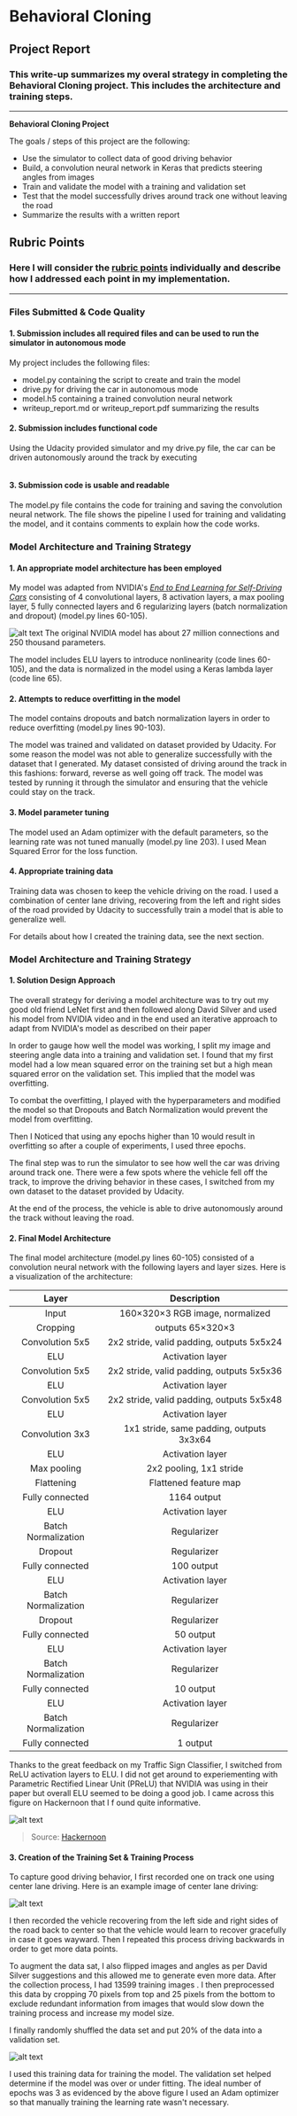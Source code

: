 # **Behavioral Cloning** 

## Project Report

### This write-up summarizes my overal strategy in completing the Behavioral Cloning project. This includes the architecture and training steps.

---

**Behavioral Cloning Project**

The goals / steps of this project are the following:
* Use the simulator to collect data of good driving behavior
* Build, a convolution neural network in Keras that predicts steering angles from images
* Train and validate the model with a training and validation set
* Test that the model successfully drives around track one without leaving the road
* Summarize the results with a written report


[//]: # (Image References)

[image1]: ./writeup-images/activation_layers.png "Activation Layers"
[image2]: ./writeup-images/nvidia.png "NVIDIA"
[image3]: ./writeup-images/center.jpg "Center Driving"
[image4]: ./writeup-images/mse.png "Training History"
[image5]: ./examples/placeholder_small.png "Recovery Image"
[image6]: ./examples/placeholder_small.png "Normal Image"
[image7]: ./examples/placeholder_small.png "Flipped Image"

## Rubric Points
### Here I will consider the [rubric points](https://review.udacity.com/#!/rubrics/432/view) individually and describe how I addressed each point in my implementation.  

---
### Files Submitted & Code Quality

#### 1. Submission includes all required files and can be used to run the simulator in autonomous mode

My project includes the following files:
* model.py containing the script to create and train the model
* drive.py for driving the car in autonomous mode
* model.h5 containing a trained convolution neural network 
* writeup_report.md or writeup_report.pdf summarizing the results

#### 2. Submission includes functional code
Using the Udacity provided simulator and my drive.py file, the car can be driven autonomously around the track by executing 
```python drive.py model.h5
```

#### 3. Submission code is usable and readable

The model.py file contains the code for training and saving the convolution neural network. The file shows the pipeline I used for training and validating the model, and it contains comments to explain how the code works.

### Model Architecture and Training Strategy

#### 1. An appropriate model architecture has been employed

My model was adapted from NVIDIA's _[End to End Learning for Self-Driving Cars](https://arxiv.org/abs/1604.07316)_ consisting of 4 convolutional layers, 8 activation layers, a max pooling layer, 5 fully connected layers and 6 regularizing layers (batch normalization and dropout) (model.py lines 60-105).

![alt text][image2]
The original NVIDIA model has about 27 million connections and 250 thousand parameters.

The model includes ELU layers to introduce nonlinearity (code lines 60-105), and the data is normalized in the model using a Keras lambda layer (code line 65). 

#### 2. Attempts to reduce overfitting in the model

The model contains dropouts and batch normalization layers in order to reduce overfitting (model.py lines 90-103). 

The model was trained and validated on dataset provided by Udacity. For some reason the model was not able to generalize successfully with the dataset that I generated. My dataset consisted of driving around the track in this fashions: forward, reverse as well going off track. The model was tested by running it through the simulator and ensuring that the vehicle could stay on the track.

#### 3. Model parameter tuning

The model used an Adam optimizer with the default parameters, so the learning rate was not tuned manually (model.py line 203). I used Mean Squared Error for the loss function.

#### 4. Appropriate training data

Training data was chosen to keep the vehicle driving on the road. I used a combination of center lane driving, recovering from the left and right sides of the road provided by Udacity to successfully train a model that is able to generalize well. 

For details about how I created the training data, see the next section. 

### Model Architecture and Training Strategy

#### 1. Solution Design Approach

The overall strategy for deriving a model architecture was to try out my good old friend LeNet first and then followed along David Silver and used his model from NVIDIA video and in the end used an iterative approach to adapt from NVIDIA's model as described on their paper

In order to gauge how well the model was working, I split my image and steering angle data into a training and validation set. I found that my first model had a low mean squared error on the training set but a high mean squared error on the validation set. This implied that the model was overfitting. 

To combat the overfitting, I played with the hyperparameters and modified the model so that Dropouts and Batch Normalization would prevent the model from overfitting.

Then I Noticed that using any epochs higher than 10 would result in overfitting so after a couple of experiments, I used three epochs.

The final step was to run the simulator to see how well the car was driving around track one. There were a few spots where the vehicle fell off the track, to improve the driving behavior in these cases, I switched from my own dataset to the dataset provided by Udacity.

At the end of the process, the vehicle is able to drive autonomously around the track without leaving the road.

#### 2. Final Model Architecture

The final model architecture (model.py lines 60-105) consisted of a convolution neural network with the following layers and layer sizes. Here is a visualization of the architecture:

| Layer         		|     Description	        					| 
|:---------------------:|:---------------------------------------------:| 
| Input                 | 160×320×3 RGB image, normalized               | 
| Cropping      	       | outputs 65×320×3                              |
| Convolution 5x5		|	2x2 stride, valid padding, outputs 5x5x24    |
| ELU	                 | Activation layer  |
| Convolution 5x5		|	2x2 stride, valid padding, outputs 5x5x36    |
| ELU	                 | Activation layer  |
| Convolution 5x5		|	2x2 stride, valid padding, outputs 5x5x48    |
| ELU	                 | Activation layer  |
| Convolution 3x3		|	1x1 stride, same padding, outputs 3x3x64    |
| ELU	                 | Activation layer  |
| Max pooling	         	| 2x2 pooling,  1x1 stride |
| Flattening	          |  Flattened feature map     |
| Fully connected		| 1164 output    |
| ELU	                 | Activation layer  |
| Batch Normalization   | Regularizer |
| Dropout	               | Regularizer |
| Fully connected		| 100 output    |
| ELU	                 | Activation layer  |
| Batch Normalization   | Regularizer |
| Dropout	             | Regularizer |       
| Fully connected		| 50 output    |
| ELU	                 | Activation layer  |
| Batch Normalization   | Regularizer | 
| Fully connected		| 10 output    |
| ELU	                 | Activation layer  |
| Batch Normalization   | Regularizer |        
| Fully connected		| 1 output    |

Thanks to the great feedback on my Traffic Sign Classifier, I switched from ReLU activation layers to ELU. I did not get around to experiementing with Parametric Rectified Linear Unit (PReLU) that NVIDIA was using in their paper but overall ELU seemed to be doing a good job. I came across this figure on Hackernoon that I f ound quite informative.

![alt text][image1]
> Source: [Hackernoon](https://hackernoon.com/visualizing-parts-of-convolutional-neural-networks-using-keras-and-cats-5cc01b214e59)

#### 3. Creation of the Training Set & Training Process

To capture good driving behavior, I first recorded one on track one using center lane driving. Here is an example image of center lane driving:

![alt text][image3]

I then recorded the vehicle recovering from the left side and right sides of the road back to center so that the vehicle would learn to recover gracefully in case it goes wayward. Then I repeated this process driving backwards in order to get more data points.

To augment the data sat, I also flipped images and angles as per David Silver suggestions and this allowed me to generate even more data. After the collection process, I had 13599 training images . I then preprocessed this data by cropping 70 pixels from top and 25 pixels from the bottom to exclude redundant information from images that would slow down the training process and increase my model size.

I finally randomly shuffled the data set and put 20% of the data into a validation set. 

![alt text][image4]

I used this training data for training the model. The validation set helped determine if the model was over or under fitting. The ideal number of epochs was 3 as evidenced by the above figure I used an Adam optimizer so that manually training the learning rate wasn't necessary.
